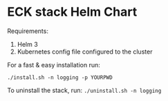 # ECK stack Helm Chart

Requirements:
 1. Helm 3
 2. Kubernetes config file configured to the cluster

For a fast & easy installation run:

`./install.sh -n logging -p YOURPWD`


To uninstall the stack, run:
`./uninstall.sh -n logging`
